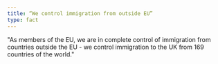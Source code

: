 ```yaml
---
title: “We control immigration from outside EU”
type: fact
---
```


"As members of the EU, we are in complete control of immigration from countries outside the EU - we control immigration to the UK from 169 countries of the world."
